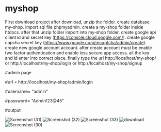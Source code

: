 # myshop

First download project after download, unzip the folder. create database my-shop. import sql file phpmyadmin. create a my-shop folder inside htdocs. after that unzip folder import into my-shop folder. create google api client id and secret key (https://console.cloud.google.com/). create google capcha secret key (https://www.google.com/recaptcha/admin/create). create new google account account. after create account must be enable two factor authentication and enable less secure app access. all the key and id enter into correct place. finally type the url http://localhost/my-shop/ or http://localhost/my-shop/login or http://localhost/my-shop/signup

#admin page

#url = http://localhost/my-shop/admin/login

#username= "admin"

#password= "Admin123@45"


#output


![Screenshot (31)](https://user-images.githubusercontent.com/95410082/212461300-355903f1-c89b-4d90-b131-4ef0a973221d.png)
![Screenshot (32)](https://user-images.githubusercontent.com/95410082/212461301-8e9a324d-127a-4402-8ae0-ff782bfd0e49.png)
![Screenshot (33)](https://user-images.githubusercontent.com/95410082/212461303-445d8146-a913-4395-b10d-f4f1134e6270.png)
![download](https://user-images.githubusercontent.com/95410082/212461305-d26b0aba-8548-4f47-911a-7831ec7a9a93.png)
![Screenshot (30)](https://user-images.githubusercontent.com/95410082/212461306-3956e374-9d7f-4915-bdf5-0224e2228e6c.png)
